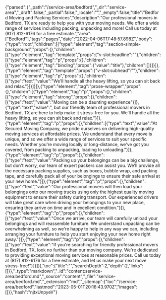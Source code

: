 {"parsed":{"_path":"/service-area/bedford","_dir":"service-area","_draft":false,"_partial":false,"_locale":"","_empty":false,"title":"Bedford Moving and Packing Services","description":"Our professional movers in Bedford, TX are ready to help you with your moving needs. We offer a wide range of services including packing, unpacking and more! Call us today at (817) 812-6176 for a free estimate.","area":["Bedford"],"tags":"pages","date":"2022-04-06T17:48:57.898Z","body":{"type":"root","children":[{"type":"element","tag":"section-simple-background","props":{},"children":[{"type":"element","tag":"template","props":{"v-slot:headline":""},"children":[{"type":"element","tag":"p","props":{},"children":[{"type":"element","tag":"binding","props":{"value":"title"},"children":[]}]}]},{"type":"element","tag":"template","props":{"v-slot:subhead":""},"children":[{"type":"element","tag":"p","props":{},"children":[{"type":"text","value":"We'll handle all the heavy lifting, so you can sit back and relax."}]}]}]},{"type":"element","tag":"prose-wrapper","props":{},"children":[{"type":"element","tag":"p","props":{},"children":[{"type":"element","tag":"strong","props":{},"children":[{"type":"text","value":"Moving can be a daunting experience"}]},{"type":"text","value":", but our friendly team of professional movers in Bedford, TX are here to help make it stress-free for you. We'll handle all the heavy lifting, so you can sit back and relax."}]},{"type":"element","tag":"p","props":{},"children":[{"type":"text","value":"At Secured Moving Company, we pride ourselves on delivering high-quality moving services at affordable prices. We understand that every move is unique, and so we offer a wide range of services to suit your specific needs. Whether you're moving locally or long-distance, we've got you covered, from packing to unpacking, loading to unloading."}]},{"type":"element","tag":"p","props":{},"children":[{"type":"text","value":"Packing up your belongings can be a big challenge, but don't worry, our team of expert packers can assist you. We'll provide all the necessary packing supplies, such as boxes, bubble wrap, and packing tape, and carefully pack all of your belongings to ensure their safe arrival at your new home."}]},{"type":"element","tag":"p","props":{},"children":[{"type":"text","value":"Our professional movers will then load your belongings onto our moving trucks using only the highest quality moving equipment to ensure their safety during transport. Our experienced drivers will take great care when driving your belongings to your new place, ensuring they arrive on time and in excellent condition."}]},{"type":"element","tag":"p","props":{},"children":[{"type":"text","value":"Once we arrive, our team will carefully unload your belongings and will reassemble furniture. We understand unpacking can be overwhelming as well, so we're happy to help in any way we can, including arranging your furniture to help you start enjoying your new home right away."}]},{"type":"element","tag":"p","props":{},"children":[{"type":"text","value":"If you're searching for friendly professional movers in Bedford, TX, look no further than our moving company. We're dedicated to providing exceptional moving services at reasonable prices. Call us today at (817) 812-6176 for a free estimate, and let us make your next move stress-free!"}]}]}],"toc":{"title":"","searchDepth":2,"depth":2,"links":[]}},"_type":"markdown","_id":"content:service-area:bedford.md","_source":"content","_file":"service-area/bedford.md","_extension":"md","_sitemap":{"loc":"/service-area/bedford","lastmod":"2023-05-01T20:16:43.970Z","images":[]}},"hash":"njtxUnpyeV"}